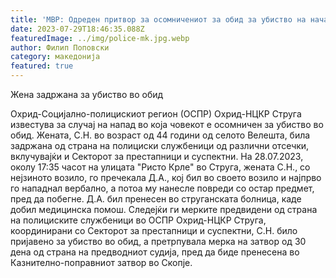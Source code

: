 ```yaml
---
title: 'МВР: Одреден притвор за осомничениот за обид за убиство на началникот на ОВР Струга - 29 ЈУЛИ 2023'
date: 2023-07-29T18:46:35.088Z
featuredImage: ../img/police-mk.jpg.webp
author: Филип Поповски
category: македонија
featured: true
---
```

Жена задржана за убиство во обид

Охрид-Социјално-полицискиот регион (ОСПР) Охрид-НЦКР Струга известува за случај на напад во која човекот е осомничен за убиство во обид. Жената, С.Н. во возраст од 44 години од селото Велешта, била задржана од страна на полициски службеници од различни отсечки, вклучувајќи и Секторот за престапници и суспектни.
На 28.07.2023, околу 17:35 часот на улицата "Ристо Крле" во Струга, жената С.Н., со нејзиното возило, го пречекала Д.А., кој бил во своето возило и најпрво го нападнал вербално, а потоа му нанесле повреди со остар предмет, пред да побегне. Д.А. бил пренесен во струганската болница, каде добил медицинска помош.
Следејќи ги мерките предвидени од страна на полициските службеници во ОСПР Охрид-НЦКР Струга, координирани со Секторот за престапници и суспектни, С.Н. било пријавено за убиство во обид, а претрпувала мерка на затвор од 30 дена од страна на предводниот судија, пред да биде пренесена во Казнително-поправниот затвор во Скопје.
